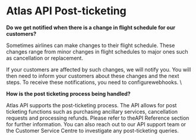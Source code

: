 # Atlas API Post-ticketing

**Do we get notified when there is a change in flight schedule for our customers?**

Sometimes airlines can make changes to their flight schedule. These changes range from minor changes in flight schedules to major ones such as cancellation or replacement.

If your customers are affected by such changes, we will notify you. You will then need to inform your customers about these changes and the next steps. To receive these notifications, you need to configurewebhooks. \


**How is the post ticketing process being handled?**

Atlas API supports the post-ticketing process. The API allows for post ticketing functions such as purchasing ancillary services, cancellation requests and processing refunds. Please refer to theAPI Reference section for further information. You can also reach out to our API support team or the Customer Service Centre to investigate any post-ticketing queries.
